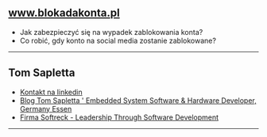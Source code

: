 ## www.blokadakonta.pl


+ Jak zabezpieczyć się na wypadek zablokowania konta?
+ Co robić, gdy konto na social media zostanie zablokowane?





---

## Tom Sapletta
+ [Kontakt na linkedin](https://www.linkedin.com/in/tom-sapletta-com/)
+ [Blog Tom Sapletta ' Embedded System Software & Hardware Developer, Germany Essen](https://tom.sapletta.pl/)
+ [Firma Softreck - Leadership Through Software Development](https://softreck.pl/)

---
